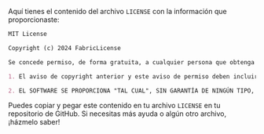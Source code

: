 Aquí tienes el contenido del archivo `LICENSE` con la información que proporcionaste:

```markdown
MIT License

Copyright (c) 2024 FabricLicense

Se concede permiso, de forma gratuita, a cualquier persona que obtenga una copia de este software y de los archivos de documentación asociados (el "Software"), para usar el Software sin restricciones, incluyendo, sin limitarse a, los derechos a usar, copiar, modificar, fusionar, publicar, distribuir, sublicenciar y/o vender copias del Software, y a permitir que las personas a las que se les proporcione el Software lo hagan, sujeto a las siguientes condiciones:

1. El aviso de copyright anterior y este aviso de permiso deben incluirse en todas las copias o partes sustanciales del Software.

2. EL SOFTWARE SE PROPORCIONA "TAL CUAL", SIN GARANTÍA DE NINGÚN TIPO, EXPRESA O IMPLÍCITA, INCLUYENDO, PERO NO LIMITÁNDOSE A, GARANTÍAS DE COMERCIALIZACIÓN, ADECUACIÓN PARA UN PROPÓSITO PARTICULAR Y NO INFRACCIÓN. EN NINGÚN CASO LOS AUTORES O TITULARES DEL COPYRIGHT SERÁN RESPONSABLES DE CUALQUIER RECLAMO, DAÑO O OTRA RESPONSABILIDAD, YA SEA EN UNA ACCIÓN DE CONTRATO, AGRAVIO O DE OTRA MANERA, QUE SURJA DE O EN RELACIÓN CON EL SOFTWARE O EL USO O OTRO TIPO DE ACCIONES EN EL SOFTWARE.
```

Puedes copiar y pegar este contenido en tu archivo `LICENSE` en tu repositorio de GitHub. Si necesitas más ayuda o algún otro archivo, ¡házmelo saber!
